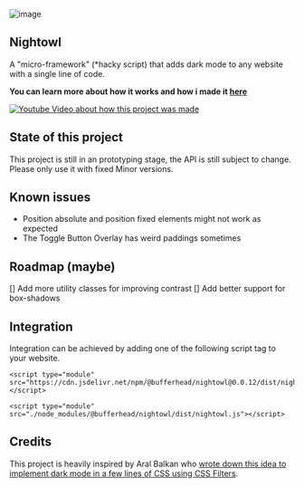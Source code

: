 ![image](https://github.com/bufferhead-code/nightowl/assets/6266887/6dbd652a-0307-4d2b-ac9e-26230b8b59c7)

## Nightowl

A "micro-framework" (*hacky script) that adds dark mode to any website with a single line of code.

**You can learn more about how it works and how i made it [here](http://www.youtube.com/watch?v=JONzCyVXa60)** 

[![Youtube Video about how this project was made](http://img.youtube.com/vi/JONzCyVXa60/0.jpg)](http://www.youtube.com/watch?v=JONzCyVXa60 "Add Dark Mode to any Website with a single line of code")

## State of this project

This project is still in an prototyping stage, the API is still subject to change. 
Please only use it with fixed Minor versions.

## Known issues

* Position absolute and position fixed elements might not work as expected
* The Toggle Button Overlay has weird paddings sometimes

## Roadmap (maybe)

[] Add more utility classes for improving contrast
[] Add better support for box-shadows

## Integration

Integration can be achieved by adding one of the following script tag to your website.

```
<script type="module" src="https://cdn.jsdelivr.net/npm/@bufferhead/nightowl@0.0.12/dist/nightowl.js"></script>
```

```
<script type="module" src="./node_modules/@bufferhead/nightowl/dist/nightowl.js"></script>
```


## Credits

This project is heavily inspired by Aral Balkan who [wrote down this idea to implement dark mode in a few lines of CSS using CSS Filters](https://ar.al/2021/08/24/implementing-dark-mode-in-a-handful-of-lines-of-css-with-css-filters/).
